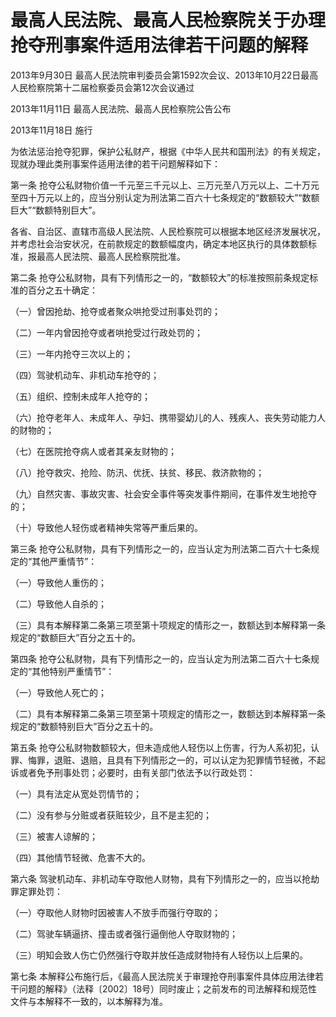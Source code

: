 # 最高人民法院、最高人民检察院关于办理抢夺刑事案件适用法律若干问题的解释

2013年9月30日 最高人民法院审判委员会第1592次会议、2013年10月22日最高人民检察院第十二届检察委员会第12次会议通过

2013年11月11日 最高人民法院、最高人民检察院公告公布

2013年11月18日 施行



为依法惩治抢夺犯罪，保护公私财产，根据《中华人民共和国刑法》的有关规定，现就办理此类刑事案件适用法律的若干问题解释如下：

第一条 抢夺公私财物价值一千元至三千元以上、三万元至八万元以上、二十万元至四十万元以上的，应当分别认定为刑法第二百六十七条规定的“数额较大”“数额巨大”“数额特别巨大”。

各省、自治区、直辖市高级人民法院、人民检察院可以根据本地区经济发展状况，并考虑社会治安状况，在前款规定的数额幅度内，确定本地区执行的具体数额标准，报最高人民法院、最高人民检察院批准。

第二条 抢夺公私财物，具有下列情形之一的，“数额较大”的标准按照前条规定标准的百分之五十确定：

（一）曾因抢劫、抢夺或者聚众哄抢受过刑事处罚的；

（二）一年内曾因抢夺或者哄抢受过行政处罚的；

（三）一年内抢夺三次以上的；

（四）驾驶机动车、非机动车抢夺的；

（五）组织、控制未成年人抢夺的；

（六）抢夺老年人、未成年人、孕妇、携带婴幼儿的人、残疾人、丧失劳动能力人的财物的；

（七）在医院抢夺病人或者其亲友财物的；

（八）抢夺救灾、抢险、防汛、优抚、扶贫、移民、救济款物的；

（九）自然灾害、事故灾害、社会安全事件等突发事件期间，在事件发生地抢夺的；

（十）导致他人轻伤或者精神失常等严重后果的。

第三条 抢夺公私财物，具有下列情形之一的，应当认定为刑法第二百六十七条规定的“其他严重情节”：

（一）导致他人重伤的；

（二）导致他人自杀的；

（三）具有本解释第二条第三项至第十项规定的情形之一，数额达到本解释第一条规定的“数额巨大”百分之五十的。

第四条 抢夺公私财物，具有下列情形之一的，应当认定为刑法第二百六十七条规定的“其他特别严重情节”：

（一）导致他人死亡的；

（二）具有本解释第二条第三项至第十项规定的情形之一，数额达到本解释第一条规定的“数额特别巨大”百分之五十的。

第五条 抢夺公私财物数额较大，但未造成他人轻伤以上伤害，行为人系初犯，认罪、悔罪，退赃、退赔，且具有下列情形之一的，可以认定为犯罪情节轻微，不起诉或者免予刑事处罚；必要时，由有关部门依法予以行政处罚：

（一）具有法定从宽处罚情节的；

（二）没有参与分赃或者获赃较少，且不是主犯的；

（三）被害人谅解的；

（四）其他情节轻微、危害不大的。

第六条 驾驶机动车、非机动车夺取他人财物，具有下列情形之一的，应当以抢劫罪定罪处罚：

（一）夺取他人财物时因被害人不放手而强行夺取的；

（二）驾驶车辆逼挤、撞击或者强行逼倒他人夺取财物的；

（三）明知会致人伤亡仍然强行夺取并放任造成财物持有人轻伤以上后果的。

第七条 本解释公布施行后，《最高人民法院关于审理抢夺刑事案件具体应用法律若干问题的解释》（法释〔2002〕18号）同时废止；之前发布的司法解释和规范性文件与本解释不一致的，以本解释为准。